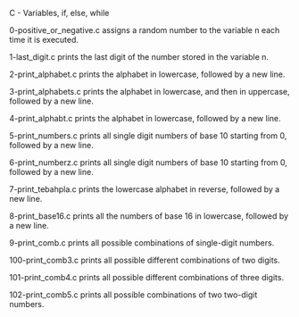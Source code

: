 C - Variables, if, else, while

0-positive_or_negative.c assigns a random number to the variable n each time it is executed.

1-last_digit.c prints the last digit of the number stored in the variable n.

2-print_alphabet.c prints the alphabet in lowercase, followed by a new line.

3-print_alphabets.c prints the alphabet in lowercase, and then in uppercase, followed by a new line.

4-print_alphabt.c prints the alphabet in lowercase, followed by a new line.

5-print_numbers.c prints all single digit numbers of base 10 starting from 0, followed by a new line.

6-print_numberz.c prints all single digit numbers of base 10 starting from 0, followed by a new line.

7-print_tebahpla.c prints the lowercase alphabet in reverse, followed by a new line.

8-print_base16.c prints all the numbers of base 16 in lowercase, followed by a new line.

9-print_comb.c prints all possible combinations of single-digit numbers.

100-print_comb3.c prints all possible different combinations of two digits.

101-print_comb4.c prints all possible different combinations of three digits.

102-print_comb5.c prints all possible combinations of two two-digit numbers. 

